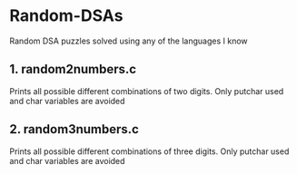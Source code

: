# Random-DSAs
Random DSA puzzles solved using any of the languages I know

## 1. random2numbers.c
Prints all possible different combinations of two digits.
Only putchar used and char variables are avoided

## 2. random3numbers.c
Prints all possible different combinations of three digits.
Only putchar used and char variables are avoided
